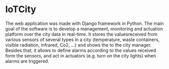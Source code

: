 # IoTCity



The web application was made with Django framework in Python. The main goal of the software is to develop a management, monitoring and actuation platform over the city data in real-time. It stores the values ​​received from various sensors of several types in a city (temperature, waste containers, visible radiation, infrared, Co2, ...) and shows the to the city manager. Besides that, it allows to define alarms according to the values ​​received form the sensors, and act in actuators (e.g. turn on the city lights) when alarms are triggered.
